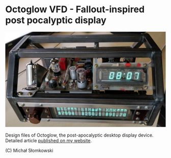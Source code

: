 # Octoglow VFD - Fallout-inspired post pocalyptic display

![Overview](https://github.com/slomkowski/octoglow/raw/master/octoglow.jpg)


Design files of Octoglow, the post-apocalyptic desktop display device. Detailed article [published on my website](https://slomkowski.eu/projects/octoglow-vfd-fallout-inspired-display/).

(C) Michał Słomkowski

